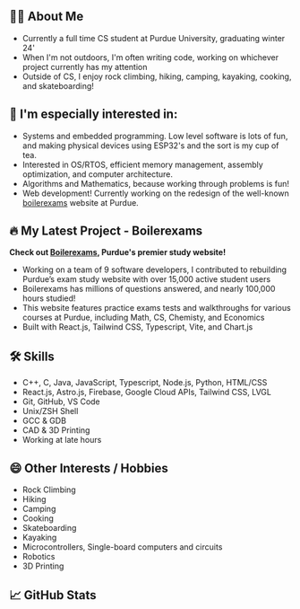 ## 🙋‍♂️  About Me
- Currently a full time CS student at Purdue University, graduating winter 24'
- When I'm not outdoors, I'm often writing code, working on whichever project currently has my attention
- Outside of CS, I enjoy rock climbing, hiking, camping, kayaking, cooking, and skateboarding!
## 🔎 I'm especially interested in:
  - Systems and embedded programming. Low level software is lots of fun, and making physical devices using ESP32's and the sort is my cup of tea.
  - Interested in OS/RTOS, efficient memory management, assembly optimization, and computer architecture.
  - Algorithms and Mathematics, because working through problems is fun!
  - Web development! Currently working on the redesign of the well-known [boilerexams](https://boilerexams.com) website at Purdue.

## 🔥 My Latest Project - Boilerexams
**Check out [**Boilerexams**](https://beta.boilerexams.com), Purdue's premier study website!**
- Working on a team of 9 software developers, I contributed to rebuilding Purdue’s exam study website with over 15,000 active student users
- Boilerexams has millions of questions answered, and nearly 100,000 hours studied!
- This website features practice exams tests and walkthroughs for various courses at Purdue, including Math, CS, Chemisty, and Economics
- Built with React.js, Tailwind CSS, Typescript, Vite, and Chart.js 

## 🛠️ Skills
- C++, C, Java, JavaScript, Typescript, Node.js, Python, HTML/CSS
- React.js, Astro.js, Firebase, Google Cloud APIs, Tailwind CSS, LVGL
- Git, GitHub, VS Code
- Unix/ZSH Shell
- GCC & GDB
- CAD & 3D Printing
- Working at late hours

## 😄 Other Interests / Hobbies
- Rock Climbing
- Hiking
- Camping
- Cooking
- Skateboarding
- Kayaking
- Microcontrollers, Single-board computers and circuits
- Robotics
- 3D Printing

## 📈  GitHub Stats
